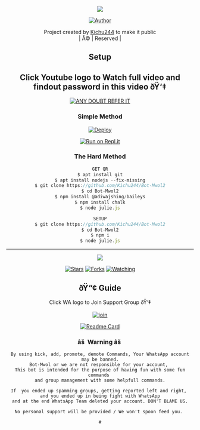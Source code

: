 <div align="center">

 </a>
</p>
<div align="center">
  <p align="center">
<img src=https://i.imgur.com/ZzqO1v5.jpeg>
</p>
  <p align="center">
<a href="https://github.com/cyberchekuthan"><img title="Author" src="https://img.shields.io/badge/Author-Kichu/Kichu244?color=blue&style=for-the-badge&logo=whatsapp"></a>
</p>
</div>
<p align="center">
Project created by <a href="https://github.com/Kichu244">Kichu244</a> to make it public
    <br>
       | Â© |
        Reserved |
    <br> 
</p>

## Setup
<div align="center"> 


## Click Youtube logo to Watch full video and findout password in this video ðŸ‘‡

 [![ANY DOUBT REFER IT](https://www.linkpicture.com/q/YouTube-Logo-700x394.png)](https://youtu.be/5MKycJxmA4c)


  ### Simple Method
  
[![Deploy](https://www.herokucdn.com/deploy/button.svg)](https://heroku.com/deploy?template=https://github.com/Kichu244/BotMwol_v1.git)



  
[![Run on Repl.it](https://repl.it/badge/github/quiec/whatsAlfa)](https://replit.com/@amal-dx/WhiteDevil-1?v=1?v=1)
  
### The Hard Method
```js
GET QR
$ apt install git
$ apt install nodejs --fix-missing
$ git clone https://github.com/Kichu244/Bot-Mwol2
$ cd Bot-Mwol2
$ npm install @adiwajshing/baileys
$ npm install chalk
$ node julie.js
```
      
```js
SETUP
$ git clone https://github.com/Kichu244/Bot-Mwol2
$ cd Bot-Mwol2
$ npm i
$ node julie.js
```

----

  <p align="center">
  <a href="httsp://github.com/Amal-ser/Amalser">
    
<a href="https://github.com/Amal-ser/followers">
<img src="https://img.shields.io/github/repo-size/cyberchekuthan/Amalser_v2?color=green&label=Repo%20total%20size&style=plastic">
<p align="center">
<a href="https://github.com/Amal-ser/followers"
<img title="Followers" src="https://img.shields.io/github/followers/Amal-ser?color=blue&style=flat-square"></a>
<a href="https://github.com/Amal-ser/Amalser/stargazers/"><img title="Stars" src="https://img.shields.io/github/stars/Amal-ser/Amalser?color=blue&style=flat-square"></a>
<a href="https://github.com/Amal-ser/Amalser/network/members"><img title="Forks" src="https://img.shields.io/github/forks/Amal-ser/Amalser?color=blue&style=flat-square"></a>
<a href="https://github.com/Amal-ser/Amalser/watchers"><img title="Watching" src="https://img.shields.io/github/watchers/Amal-ser/Amalser?label=Watchers&color=blue&style=flat-square"></a>
</p>

## ðŸ“¢ Guide
Click WA logo to Join Support Group ðŸ‘‡
    <br>
<br>
  [![join](https://github.com/Alien-alfa/PublicBot/blob/main/wlogo.svg.png)](https://chat.whatsapp.com/CbRlEux876XFsWQfIlOKty)
  <div align="center">
       
  [![Readme Card](https://github-readme-stats.vercel.app/api/pin/?username=Kichu244&repo=Bot-Mwol2&theme=nightowl)](https://github.com/Kichu244/Bot-Mwol2)
  </div>
    
### âš  Warning âš 

```
By using kick, add, promote, demote Commands, Your WhatsApp account may be banned.
Bot-Mwol or we are not responsible for your account, 
This bot is intended for the purpose of having fun with some fun commands 
and group management with some helpfull commands.

If  you ended up spamming groups, getting reported left and right, 
and you ended up in being fight with WhatsApp
and at the end WhatsApp Team deleted your account. DON'T BLAME US.

No personal support will be provided / We won't spoon feed you. 

#
